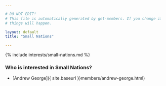 ```yaml
---

# DO NOT EDIT!
# This file is automatically generated by get-members. If you change it, bad
# things will happen.

layout: default
title: "Small Nations"

---
```


{% include interests/small-nations.md %}

### Who is interested in Small Nations?


* [Andrew George]({ site.baseurl }}members/andrew-george.html)
